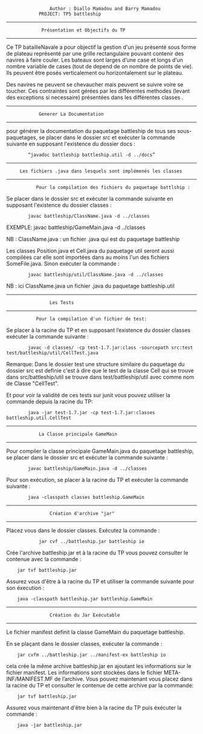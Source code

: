 			       	Author : Diallo Mamadou and Barry Mamadou
				PROJECT: TP5 battleship

**************************************************************************************************

			     Présentation et Objectifs du TP

**************************************************************************************************
Ce TP batailleNavale a pour objectif la gestion d'un jeu présenté sous forme de plateau représenté par une grille rectangulaire pouvant contenir des navires à faire couler.
Les bateaux sont larges d’une case et longs d’un nombre variable de cases (tout de depend de on nombre de points de vie). Ils peuvent être posés verticalement ou horizontalement sur le plateau.

Des navires ne peuvent se chevaucher mais peuvent se suivre voire se toucher.
Ces contraintes sont gérées par les différentes methodes (levant des exceptions si necessaire) présentées dans les différentes classes .

**************************************************************************************************

			  	Generer La Documentation

**************************************************************************************************

pour  générer  la  documentation  du  paquetage battleship de tous ses sous-paquetages, se placer dans le dossier src et exécuter la commande suivante en supposant l'existence du dossier docs :
		
			“javadoc battleship battleship.util -d ../docs”

**************************************************************************************************

		 Les fichiers .java dans lesquels sont implémenés les classes

**************************************************************************************************
			   Pour la compilation des fichiers du paquetage battlship :

Se placer dans le dossier src et exécuter la commande suivante en supposant l'existence du dossier classes :

			javac battleship/ClassName.java -d ../classes	
			
EXEMPLE:
			javac battleship/GameMain.java -d ../classes

NB : ClassName.java : un fichier .java qui est du paquetage battleship

Les classes Position.java et Cell.java du paquetage util seront aussi compilées car elle sont importées dans au moins l'un des fichiers SomeFile.java. Sinon exécuter la commande :

			javac battleship/util/ClassName.java -d ../classes


NB : ici ClassName.java un fichier .java du paquetage battleship.util


**************************************************************************************************

					Les Tests

**************************************************************************************************
			   Pour la compilation d'un fichier de test:

Se placer à la racine du TP et en supposant l’existence du dossier classes exécuter la commande suivante :

			javac -d classes/ -cp test-1.7.jar:class -sourcepath src:test test/battleship/util/CellTest.java

Remarque: Dans le dossier test une structure similaire du paquetage du dossier src est definie c'est à dire  que le test de la classe Cell qui se trouve dans src/battleship/util se trouve dans test/battleship/util avec comme nom de Classe "CellTest".

Et pour voir la validité de ces tests sur junit vous pouvez utiliser la commande depuis la racine du TP:
			
			java -jar test-1.7.jar -cp test-1.7.jar:classes battleship.util.CellTest


**************************************************************************************************

				La Classe principale GameMain

**************************************************************************************************

Pour compiler la classe principale GameMain.java du paquetage battleship, se placer dans le dossier src et exécuter la commande suivante :

			javac battleship/GameMain.java -d ../classes

Pour son exécution, se placer à la racine du TP et exécuter la commande suivante  :

			java -classpath classes battleship.GameMain 

**************************************************************************************************

					Création d'archive "jar"

**************************************************************************************************
Placez vous dans le dossier classes.  Exécutez la commande :

				jar cvf ../battleship.jar battleship io
Crée l'archive battleship.jar et à  la racine du TP vous pouvez consulter le contenue avec la commande :

		jar tvf battleship.jar

Assurez vous d'être à la racine du TP et utiliser la commande suivante pour son éxecution :

		java -classpath battleship.jar battleship.GameMain


**************************************************************************************************

					Création du Jar Exécutable

**************************************************************************************************
Le fichier manifest definit la classe GameMain du paquetage battleship.

En se plaçant dans le dossier classes, exécuter la commande :

		jar cvfm ../battleship.jar ../manifest-ex battleship io

cela crée la même archive battleship.jar en ajoutant les informations sur le fichier manifest.
Les informations sont stockées dans le fichier META-INF/MANIFEST.MF de l’archive.
Vous pouvez maintenant vous placez dans la racine du TP et consulter le contenue de cette archive par la commande:
	
		jar tvf battleship.jar
	
Assurez vous maintenant d'être bien à la racine du TP puis éxécuter la commande :

		java -jar battleship.jar







